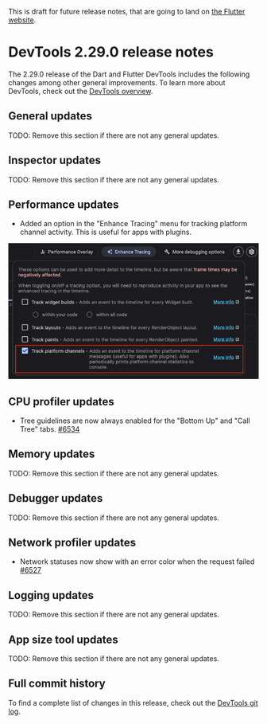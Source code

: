 This is draft for future release notes, that are going to land on
[the Flutter website](https://docs.flutter.dev/tools/devtools/release-notes).

# DevTools 2.29.0 release notes

The 2.29.0 release of the Dart and Flutter DevTools
includes the following changes among other general improvements.
To learn more about DevTools, check out the
[DevTools overview](https://docs.flutter.dev/tools/devtools/overview).

## General updates

TODO: Remove this section if there are not any general updates.

## Inspector updates

TODO: Remove this section if there are not any general updates.

## Performance updates

* Added an option in the "Enhance Tracing" menu for tracking platform channel
activity. This is useful for apps with plugins.

![Track platform channels setting](images/track_platform_channels.png "Track platform channels setting")

## CPU profiler updates

- Tree guidelines are now always enabled for the "Bottom Up" and "Call Tree" tabs. [#6534](https://github.com/flutter/devtools/pull/6534)

## Memory updates

TODO: Remove this section if there are not any general updates.

## Debugger updates

TODO: Remove this section if there are not any general updates.

## Network profiler updates

- Network statuses now show with an error color when the request failed [#6527](https://github.com/flutter/devtools/pull/6527)

## Logging updates

TODO: Remove this section if there are not any general updates.

## App size tool updates

TODO: Remove this section if there are not any general updates.

## Full commit history

To find a complete list of changes in this release, check out the
[DevTools git log](https://github.com/flutter/devtools/tree/v2.29.0).
